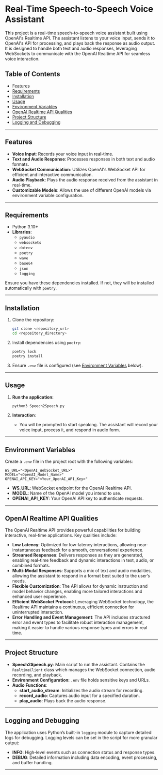 # Real-Time Speech-to-Speech Voice Assistant

This project is a real-time speech-to-speech voice assistant built using OpenAI's Realtime API. The assistant listens to your voice input, sends it to OpenAI's API for processing, and plays back the response as audio output. It is designed to handle both text and audio responses, leveraging WebSockets to communicate with the OpenAI Realtime API for seamless voice interaction.

## Table of Contents
- [Features](#features)
- [Requirements](#requirements)
- [Installation](#installation)
- [Usage](#usage)
- [Environment Variables](#environment-variables)
- [OpenAI Realtime API Qualities](#openai-realtime-api-qualities)
- [Project Structure](#project-structure)
- [Logging and Debugging](#logging-and-debugging)

---

## Features
- **Voice Input**: Records your voice input in real-time.
- **Text and Audio Response**: Processes responses in both text and audio formats.
- **WebSocket Communication**: Utilizes OpenAI's WebSocket API for efficient and interactive communication.
- **Audio Playback**: Plays the audio response received from the assistant in real-time.
- **Customizable Models**: Allows the use of different OpenAI models via environment variable configuration.

---

## Requirements
- Python 3.10+
- **Libraries**:
  - `pyaudio`
  - `websockets`
  - `dotenv`
  - `poetry`
  - `wave`
  - `base64`
  - `json`
  - `logging`

Ensure you have these dependencies installed. If not, they will be installed automatically with `poetry`.

---

## Installation
1. Clone the repository:
    ```bash
    git clone <repository_url>
    cd <repository_directory>
    ```

2. Install dependencies using `poetry`:
    ```bash
    poetry lock
    poetry install
    ```

3. Ensure `.env` file is configured (see [Environment Variables](#environment-variables) below).

---

## Usage
1. **Run the application**:
    ```bash
    python3 Speech2Speech.py
    ```
   
2. **Interaction**:
   - You will be prompted to start speaking. The assistant will record your voice input, process it, and respond in audio form.

---

## Environment Variables
Create a `.env` file in the project root with the following variables:

```env
WS_URL="<OpenAI_WebSocket_URL>"
MODEL="<OpenAI_Model_Name>"
OPENAI_API_KEY="<Your_OpenAI_API_Key>"
```

- **WS_URL**: WebSocket endpoint for the OpenAI Realtime API.
- **MODEL**: Name of the OpenAI model you intend to use.
- **OPENAI_API_KEY**: Your OpenAI API key to authenticate requests.

---

## OpenAI Realtime API Qualities

The OpenAI Realtime API provides powerful capabilities for building interactive, real-time applications. Key qualities include:

- **Low Latency**: Optimized for low-latency interactions, allowing near-instantaneous feedback for a smooth, conversational experience.
- **Streamed Responses**: Delivers responses as they are generated, enabling real-time feedback and dynamic interactions in text, audio, or combined formats.
- **Multi-Modal Responses**: Supports a mix of text and audio modalities, allowing the assistant to respond in a format best suited to the user’s needs.
- **Flexible Customization**: The API allows for dynamic instruction and model behavior changes, enabling more tailored interactions and enhanced user experience.
- **Efficient WebSocket Protocol**: Leveraging WebSocket technology, the Realtime API maintains a continuous, efficient connection for uninterrupted interaction.
- **Error Handling and Event Management**: The API includes structured error and event types to facilitate robust interaction management, making it easier to handle various response types and errors in real time.

---

## Project Structure

- **Speech2Speech.py**: Main script to run the assistant. Contains the `RealtimeClient` class which manages the WebSocket connection, audio recording, and playback.
- **Environment Configuration**: `.env` file holds sensitive keys and URLs.
- **Audio Functions**:
  - **start_audio_stream**: Initializes the audio stream for recording.
  - **record_audio**: Captures audio input for a specified duration.
  - **play_audio**: Plays back the audio response.

---

## Logging and Debugging
The application uses Python’s built-in `logging` module to capture detailed logs for debugging. Logging levels can be set in the script for more granular output:
- **INFO**: High-level events such as connection status and response types.
- **DEBUG**: Detailed information including data encoding, event processing, and buffer handling.


--- 


